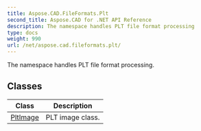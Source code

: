 ```yaml
---
title: Aspose.CAD.FileFormats.Plt
second_title: Aspose.CAD for .NET API Reference
description: The namespace handles PLT file format processing
type: docs
weight: 990
url: /net/aspose.cad.fileformats.plt/
---
```

The namespace handles PLT file format processing.

## Classes

| Class | Description |
| --- | --- |
| [PltImage](./pltimage/) | PLT image class. |


